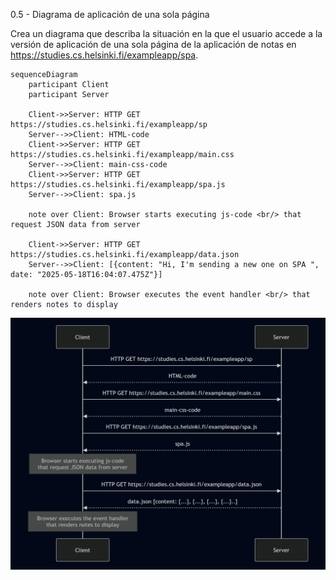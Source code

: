 0.5 - Diagrama de aplicación de una sola página

Crea un diagrama que describa la situación en la que el usuario accede a la versión de aplicación de una sola página de la aplicación de notas en https://studies.cs.helsinki.fi/exampleapp/spa.

    sequenceDiagram
        participant Client
        participant Server

        Client->>Server: HTTP GET https://studies.cs.helsinki.fi/exampleapp/sp
        Server-->>Client: HTML-code
        Client->>Server: HTTP GET https://studies.cs.helsinki.fi/exampleapp/main.css
        Server-->>Client: main-css-code
        Client->>Server: HTTP GET https://studies.cs.helsinki.fi/exampleapp/spa.js
        Server-->>Client: spa.js

        note over Client: Browser starts executing js-code <br/> that request JSON data from server

        Client->>Server: HTTP GET https://studies.cs.helsinki.fi/exampleapp/data.json
        Server-->>Client: [{content: "Hi, I'm sending a new one on SPA ", date: "2025-05-18T16:04:07.475Z"}]

        note over Client: Browser executes the event handler <br/> that renders notes to display

![](part0\assets\SPA.png)